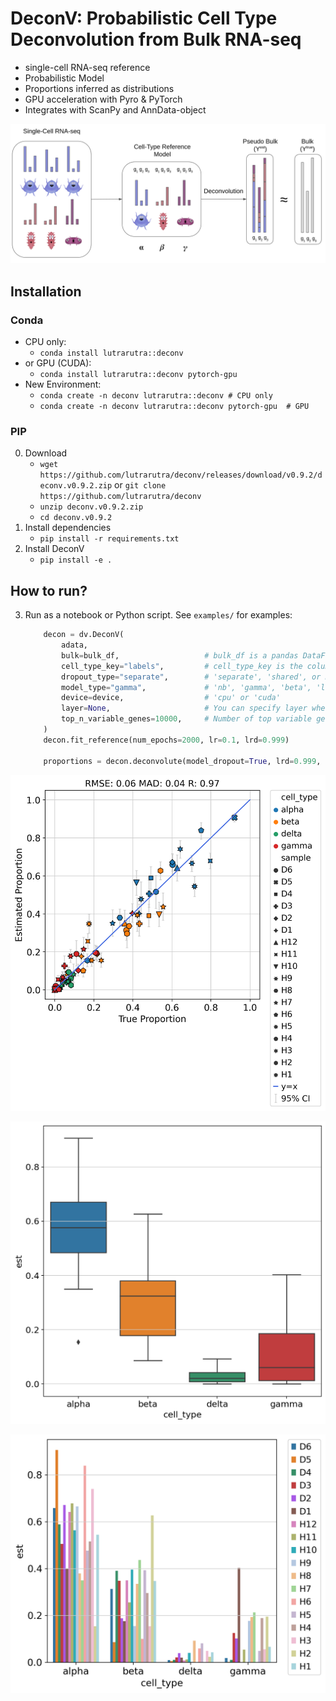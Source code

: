 # DeconV: Probabilistic Cell Type Deconvolution from Bulk RNA-seq

- single-cell RNA-seq reference
- Probabilistic Model
- Proportions inferred as distributions
- GPU acceleration with Pyro & PyTorch
- Integrates with ScanPy and AnnData-object

![](https://github.com/lutrarutra/deconv/blob/main/DeconV/figures/banner.png?raw=true)

## Installation
### Conda
- CPU only:
    - `conda install lutrarutra::deconv`
- or GPU (CUDA):
    - `conda install lutrarutra::deconv pytorch-gpu`
- New Environment:
    - `conda create -n deconv lutrarutra::deconv # CPU only`
    - `conda create -n deconv lutrarutra::deconv pytorch-gpu  # GPU`
    
### PIP
0. Download
    - `wget https://github.com/lutrarutra/deconv/releases/download/v0.9.2/deconv.v0.9.2.zip` or `git clone https://github.com/lutrarutra/deconv`
    - `unzip deconv.v0.9.2.zip` 
    - `cd deconv.v0.9.2`
1. Install dependencies
    - `pip install -r requirements.txt`
2. Install DeconV
    - `pip install -e .`
## How to run?
3. Run as a notebook or Python script. See `examples/` for examples:
    ```python
        decon = dv.DeconV(
            adata,
            bulk=bulk_df,                   # bulk_df is a pandas DataFrame with genes as columns and samples as rows
            cell_type_key="labels",         # cell_type_key is the column key in adata.obs that holds the cell type annotations 
            dropout_type="separate",        # 'separate', 'shared', or None
            model_type="gamma",             # 'nb', 'gamma', 'beta', 'lognormal', or 'static'    
            device=device,                  # 'cpu' or 'cuda'
            layer=None,                     # You can specify layer where raw counts are stored. None denotes adata.X.
            top_n_variable_genes=10000,     # Number of top variable genes to use, None to use all
        )
        decon.fit_reference(num_epochs=2000, lr=0.1, lrd=0.999)

        proportions = decon.deconvolute(model_dropout=True, lrd=0.999, lr=0.1, num_epochs=1000)
    ```


![](https://github.com/lutrarutra/deconv/blob/main/DeconV/figures/xin_xy.png?raw=true)

![](https://github.com/lutrarutra/deconv/blob/main/DeconV/figures/xin_boxes.png?raw=true)

![](https://github.com/lutrarutra/deconv/blob/main/DeconV/figures/xin_bars.png?raw=true)
